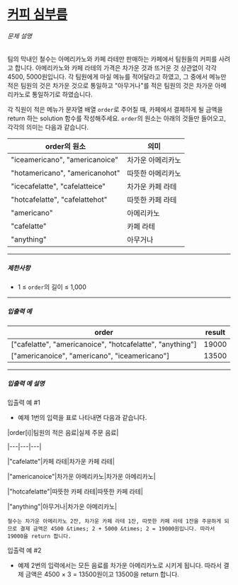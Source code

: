 # [커피 심부름](https://school.programmers.co.kr/learn/courses/30/lessons/181837)


###### 문제 설명


팀의 막내인 철수는 아메리카노와 카페 라테만 판매하는 카페에서 팀원들의 커피를 사려고 합니다. 아메리카노와 카페 라테의 가격은 차가운 것과 뜨거운 것 상관없이 각각 4500, 5000원입니다. 각 팀원에게 마실 메뉴를 적어달라고 하였고, 그 중에서 메뉴만 적은 팀원의 것은 차가운 것으로 통일하고 "아무거나"를 적은 팀원의 것은 차가운 아메리카노로 통일하기로 하였습니다.


각 직원이 적은 메뉴가 문자열 배열 `order`로 주어질 때, 카페에서 결제하게 될 금액을 return 하는 solution 함수를 작성해주세요. `order`의 원소는 아래의 것들만 들어오고, 각각의 의미는 다음과 같습니다.




| order의 원소 | 의미 |
| --- | --- |
| "iceamericano", "americanoice" | 차가운 아메리카노 |
| "hotamericano", "americanohot" | 따뜻한 아메리카노 |
| "icecafelatte", "cafelatteice" | 차가운 카페 라테 |
| "hotcafelatte", "cafelattehot" | 따뜻한 카페 라테 |
| "americano" | 아메리카노 |
| "cafelatte" | 카페 라테 |
| "anything" | 아무거나 |




---


##### 제한사항


* 1 ≤ `order`의 길이 ≤ 1,000




---


##### 입출력 예




| order | result |
| --- | --- |
| \["cafelatte", "americanoice", "hotcafelatte", "anything"] | 19000 |
| \["americanoice", "americano", "iceamericano"] | 13500 |




---


##### 입출력 예 설명


입출력 예 \#1


* 예제 1번의 입력을 표로 나타내면 다음과 같습니다.


\|order\[i]\|팀원의 적은 음료\|실제 주문 음료\|


\|\-\-\-\|\-\-\-\|\-\-\-\|


\|"cafelatte"\|카페 라테\|차가운 카페 라테\|


\|"americanoice"\|차가운 아메리카노\|차가운 아메리카노\|


\|"hotcafelatte"\|따뜻한 카페 라테\|따뜻한 카페 라테\|


\|"anything"\|아무거나\|차가운 아메리카노\|



```
철수는 차가운 아메리카노 2잔, 차가운 카페 라테 1잔, 따뜻한 카페 라테 1잔을 주문하게 되므로 결제 금액은 4500 &times; 2 + 5000 &times; 2 = 19000원입니다. 따라서 19000을 return 합니다.

```

입출력 예 \#2


* 예제 2번의 입력에서는 모든 음료를 차가운 아메리카노로 시키게 됩니다. 따라서 결제 금액은 4500 × 3 \= 13500원이고 13500을 return 합니다.



